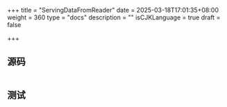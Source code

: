 +++
title = "ServingDataFromReader"
date = 2025-03-18T17:01:35+08:00
weight = 360
type = "docs"
description = ""
isCJKLanguage = true
draft = false

+++

## 源码

```go

```



## 测试

```powershell

```

